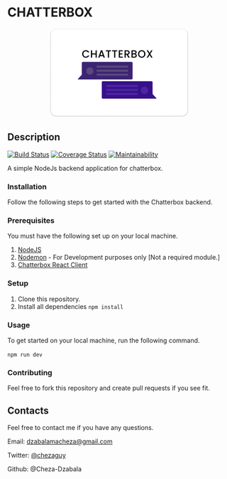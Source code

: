 # CHATTERBOX

<p align="center">
    <img src="images/logo.png" alt="Chatterbox" height="200">
</p>

## Description

[![Build Status](https://travis-ci.org/Cheza-Dzabala/chatterbox-server.svg?branch=main)](https://travis-ci.org/Cheza-Dzabala/chatterbox-server)
[![Coverage Status](https://coveralls.io/repos/github/Cheza-Dzabala/chatterbox-server/badge.svg?branch=main)](https://coveralls.io/github/Cheza-Dzabala/chatterbox-server?branch=main)
[![Maintainability](https://api.codeclimate.com/v1/badges/4581614bd1b7d327beba/maintainability)](https://codeclimate.com/github/Cheza-Dzabala/chatterbox-server/maintainability)

A simple NodeJs backend application for chatterbox.

### Installation

Follow the following steps to get started with the Chatterbox backend.

### Prerequisites

You must have the following set up on your local machine.

1. [NodeJS](https://nodejs.org/en/)
2. [Nodemon](https://www.npmjs.com/package/nodemon) - For Development purposes only [Not a required module.]
3. [Chatterbox React Client](#)

### Setup

1. Clone this repository.
2. Install all dependencies
   `npm install`

### Usage

To get started on your local machine, run the following command.

`npm run dev`

### Contributing

Feel free to fork this repository and create pull requests if you see fit.

## Contacts

Feel free to contact me if you have any questions.

Email: dzabalamacheza@gmail.com

Twitter: [@chezaguy](https://twitter.com/chezaguy)

Github: @Cheza-Dzabala
